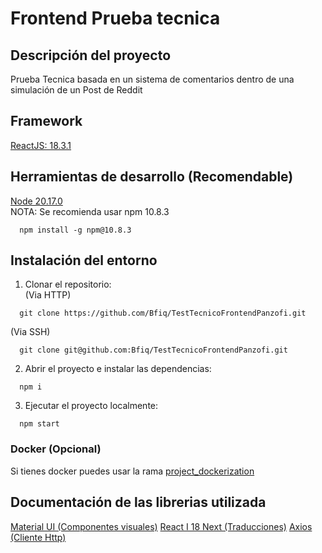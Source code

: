 # Frontend Prueba tecnica

## Descripción del proyecto
Prueba Tecnica basada en un sistema de comentarios dentro de una simulación de un Post de Reddit

## Framework
[ReactJS: 18.3.1](https://legacy.reactjs.org/versions/)

## Herramientas de desarrollo (Recomendable)

[Node 20.17.0](https://nodejs.org/en/blog/release/v20.17.0)  
NOTA: Se recomienda usar npm 10.8.3  
```
  npm install -g npm@10.8.3
```

## Instalación del entorno

1. Clonar el repositorio:  
(Via HTTP)  
```
  git clone https://github.com/Bfiq/TestTecnicoFrontendPanzofi.git
```
(Via SSH)
```
  git clone git@github.com:Bfiq/TestTecnicoFrontendPanzofi.git
```

2. Abrir el proyecto e instalar las dependencias:
```
  npm i
```

3. Ejecutar el proyecto localmente:
```
  npm start
```

### Docker (Opcional)
Si tienes docker puedes usar la rama [project_dockerization](https://github.com/Bfiq/TestTecnicoFrontendPanzofi/tree/project_dockerization)

## Documentación de las librerias utilizada
[Material UI (Componentes visuales)](https://mui.com/material-ui/getting-started/)
[React I 18 Next (Traducciones)](https://react.i18next.com/guides/quick-start)
[Axios (Cliente Http)](https://axios-http.com/es/docs/intro)